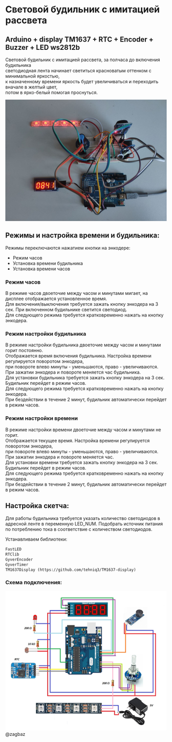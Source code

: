 # Световой будильник с имитацией рассвета
## Arduino + display TM1637 + RTC + Encoder + Buzzer + LED ws2812b
Световой будильник с имитацией рассвета, за полчаса до включения будильника  
светодиодная лента начинает светиться красноватым оттенком с минимальной яркостью,  
к назначенному времени яркость будет увеличиваться и переходить вначале в желтый цвет,   
потом в ярко-белый помогая проснуться.  

![layout](https://github.com/ZagBaZ/Arduino_project/blob/main/Sunrise_AlarmClock/images/layout.jpg)

## Режимы и настройка времени и будильника:
Режимы переключаются нажатием кнопки на энкодере:  

- Режим часов  
- Установка времени будильника  
- Установка времени часов  

### Режим часов
В режиме часов двоеточие между часом и минутами мигает, на дисплее отображается установленное время.  
Для включения/выключения требуется зажать кнопку энкодера на 3 сек. При включенном будильнике светится светодиод.  
Для следующего режима требуется кратковременно нажать на кнопку энкодера.  

### Режим настройки будильника
В режиме настройки будильника двоеточие между часом и минутами горит постоянно.  
Отображается время включения будильника. Настройка времени регулируется поворотом энкодера,  
при повороте влево минуты - уменьшаются, право - увеличиваются. При зажатии энкодера и повороте меняется час будильника.  
Для установки будильника требуется зажать кнопку энкодера на 3 сек. Будильник перейдет в режим часов.  
Для следующего режима требуется кратковременно нажать на кнопку энкодера.  
При бездействии в течение 2 минут, будильник автоматически перейдет в режим часов.  

### Режим настройки времени
В режиме настройки времени двоеточие между часом и минутами  не горит.  
Отображается текущее время. Настройка времени регулируется поворотом энкодера,  
при повороте влево минуты - уменьшаются, право - увеличиваются. При зажатии энкодера и повороте меняется час.  
Для установки времени требуется зажать кнопку энкодера на 3 сек. Будильник перейдет в режим часов.  
Для следующего режима требуется кратковременно нажать на кнопку энкодера.   
При бездействии в течение 2 минут, будильник автоматически перейдет в режим часов.  


## Настройка скетча:

Для работы будильника требуется указать количество светодиодов в адресной ленте в переменную LED_NUM.
Подобрать источник питания по потреблению тока в соответствие с количеством светодиодов. 

Устанавливаем библиотеки:
```
FastLED
RTClib
GyverEncoder
GyverTimer
TM1637Display (https://github.com/tehniq3/TM1637-display)
```

### Схема подключения:
![scheme](https://github.com/ZagBaZ/Arduino_project/blob/main/Sunrise_AlarmClock/images/Scheme.jpg)
@zagbaz

